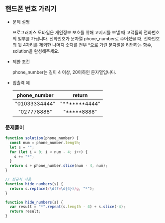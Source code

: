 ## 핸드폰 번호 가리기

- 문제 설명

  프로그래머스 모바일은 개인정보 보호를 위해 고지서를 보낼 때 고객들의 전화번호의 일부를 가립니다.
  전화번호가 문자열 phone_number로 주어졌을 때, 전화번호의 뒷 4자리를 제외한 나머지 숫자를 전부 \*으로 가린 문자열을 리턴하는 함수, solution을 완성해주세요.

- 제한 조건

  phone_number는 길이 4 이상, 20이하인 문자열입니다.

- 입출력 예

  | phone_number  |      return      |
  | :-----------: | :--------------: |
  | "01033334444" | "**\*\*\***4444" |
  |  "027778888"  |   "**\***8888"   |

### 문제풀이

```jsx
function solution(phone_number) {
  const num = phone_number.length;
  let s = "";
  for (let i = 0; i < num - 4; i++) {
    s += "*";
  }
  return s + phone_number.slice(num - 4, num);
}
```

```jsx
// 정규식 사용
function hide_numbers(s) {
  return s.replace(/\d(?=\d{4})/g, "*");
}
```

```jsx
function hide_numbers(s) {
  var result = "*".repeat(s.length - 4) + s.slice(-4);
  return result;
}
```
